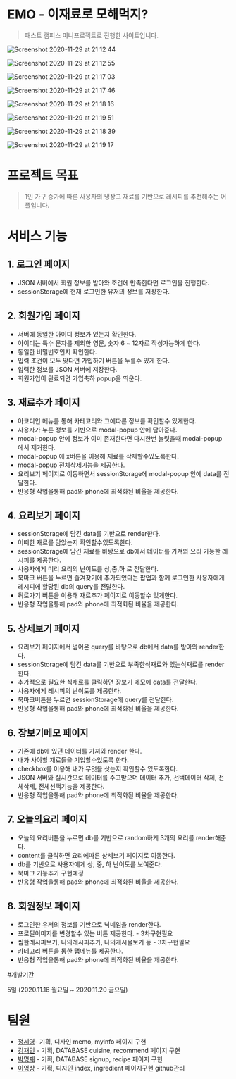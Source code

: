 # EMO - 이재료로 모해먹지?

> 패스트 캠퍼스 미니프로젝트로 진행한 사이트입니다.

![Screenshot 2020-11-29 at 21 12 44](https://user-images.githubusercontent.com/66991380/100541655-b8111380-3288-11eb-81d9-91cb6c3bed98.jpg)

![Screenshot 2020-11-29 at 21 12 55](https://user-images.githubusercontent.com/66991380/100541656-b9424080-3288-11eb-9ce8-0d4f499cfb83.jpg)

![Screenshot 2020-11-29 at 21 17 03](https://user-images.githubusercontent.com/66991380/100541659-b9424080-3288-11eb-94b5-7a4510b0313d.jpg)

![Screenshot 2020-11-29 at 21 17 46](https://user-images.githubusercontent.com/66991380/100541660-b9dad700-3288-11eb-9a0d-69320f4b1332.jpg)

![Screenshot 2020-11-29 at 21 18 16](https://user-images.githubusercontent.com/66991380/100541661-bb0c0400-3288-11eb-9cad-e8c9a3b30991.jpg)

![Screenshot 2020-11-29 at 21 19 51](https://user-images.githubusercontent.com/66991380/100541663-bba49a80-3288-11eb-9764-ae316c413f63.jpg)

![Screenshot 2020-11-29 at 21 18 39](https://user-images.githubusercontent.com/66991380/100541664-bc3d3100-3288-11eb-9961-df7e27ed7473.jpg)

![Screenshot 2020-11-29 at 21 19 17](https://user-images.githubusercontent.com/66991380/100541665-bcd5c780-3288-11eb-8a46-28b9604b3d93.jpg)

# 프로젝트 목표

> 1인 가구 증가에 따른 사용자의 냉장고 재료를 기반으로 레시피를 추천해주는 어플입니다.

# 서비스 기능

## 1. 로그인 페이지

- JSON 서버에서 회원 정보를 받아와 조건에 만족한다면 로그인을 진행한다.
- sessionStorage에 현재 로그인한 유저의 정보를 저장한다.

## 2. 회원가입 페이지

- 서버에 동일한 아이디 정보가 있는지 확인한다.
- 아이디는 특수 문자를 제외한 영문, 숫자 6 ~ 12자로 작성가능하게 한다.
- 동일한 비밀번호인지 확인한다.
- 입력 조건이 모두 맞다면 가입하기 버튼을 누를수 있게 한다.
- 입력한 정보를 JSON 서버에 저장한다.
- 회원가입이 완료되면 가입축하 popup을 띄운다.

## 3. 재료추가 페이지

- 아코디언 메뉴를 통해 카테고리와 그에따른 정보를 확인할수 있게한다.
- 사용자가 누른 정보를 기반으로 modal-popup 안에 담아준다.
- modal-popup 안에 정보가 이미 존재한다면 다시한번 눌럿을때 modal-popup 에서 제거한다.
- modal-popup 에 x버튼을 이용해 재료를 삭제할수있도록한다.
- modal-popup 전체삭제기능을 제공한다.
- 요리보기 페이지로 이동하면서 sessionStorage에 modal-popup 안에 data를 전달한다.
- 반응형 작업을통해 pad와 phone에 최적화된 비율을 제공한다.

## 4. 요리보기 페이지

- sessionStorage에 담긴 data를 기반으로 render한다.
- 어떠한 재료를 담았는지 확인할수있도록한다.
- sessionStorage에 담긴 재료를 바탕으로 db에서 데이터를 가져와 요리 가능한 레시피를 제공한다.
- 사용자에게 미리 요리의 난이도를 상,중,하 로 전달한다.
- 북마크 버튼을 누르면 즐겨찾기에 추가되었다는 팝업과 함께 로그인한 사용자에게 레시피에 할당된 db의 query를 전달한다.
- 뒤로가기 버튼을 이용해 재료추가 페이지로 이동할수 있게한다.
- 반응형 작업을통해 pad와 phone에 최적화된 비율을 제공한다.

## 5. 상세보기 페이지

- 요리보기 페이지에서 넘어온 query를 바탕으로 db에서 data를 받아와 render한다.
- sessionStorage에 담긴 data를 기반으로 부족한식재료와 있는식재료를 render한다.
- 추가적으로 필요한 식재료를 클릭하면 장보기 메모에 data를 전달한다.
- 사용자에게 레시피의 난이도를 제공한다.
- 북마크버튼을 누르면 sessionStorage에 query를 전달한다.
- 반응형 작업을통해 pad와 phone에 최적화된 비율을 제공한다.

## 6. 장보기메모 페이지

- 기존에 db에 있던 데이터를 가져와 render 한다.
- 내가 사야할 재료들을 기입할수있도록 한다.
- checkbox를 이용해 내가 무엇을 삿는지 확인할수 있도록한다.
- JSON 서버와 실시간으로 데이터를 주고받으며 데이터 추가, 선택데이터 삭제, 전체삭제, 전체선택기능을 제공한다.
- 반응형 작업을통해 pad와 phone에 최적화된 비율을 제공한다.

## 7. 오늘의요리 페이지

- 오늘의 요리버튼을 누르면 db를 기반으로 random하게 3개의 요리를 render해준다.
- content를 클릭하면 요리에따른 상세보기 페이지로 이동한다.
- db를 기반으로 사용자에게 상, 중, 하 난이도를 보여준다.
- 북마크 기능추가 구현예정
- 반응형 작업을통해 pad와 phone에 최적화된 비율을 제공한다.

## 8. 회원정보 페이지

- 로그인한 유저의 정보를 기반으로 닉네임을 render한다.
- 프로필이미지를 변경할수 있는 버튼 제공한다. - 3차구현필요
- 찜한레시피보기, 나의레시피추가, 나의게시물보기 등 - 3차구현필요
- 카테고리 버튼을 통한 탭메뉴를 제공한다.
- 반응형 작업을통해 pad와 phone에 최적화된 비율을 제공한다.

#개발기간

5일 (2020.11.16 월요일 ~ 2020.11.20 금요일)

# 팀원

- [정세영](https://github.com/Jeong-seyoung)- 기획, 디자인 memo, myinfo 페이지 구현
- [김재민](https://github.com/Kim-Jaemin420) - 기획, DATABASE cuisine, recommend 페이지 구현
- [박명재](https://github.com/park-moen) - 기획, DATABASE signup, recipe 페이지 구현
- [이영상](https://github.com/dunamisyoung) - 기획, 디자인 index, ingredient 페이지구현 github관리
